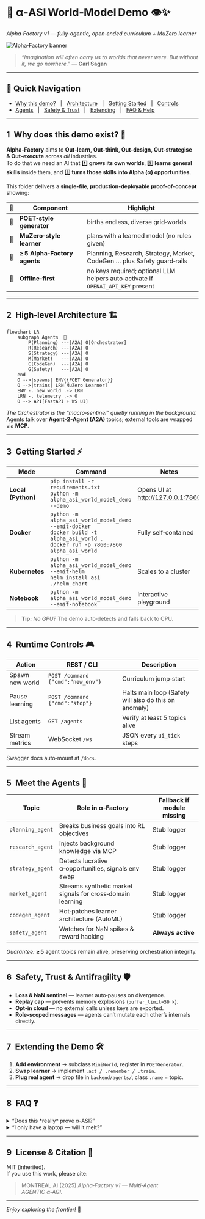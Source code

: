 
# 🚀 **α‑ASI World‑Model Demo 👁️✨**  
*Alpha‑Factory v1 — fully‑agentic, open‑ended curriculum + MuZero learner*  

![Alpha‑Factory banner](https://placehold.co/1200x250?text=Alpha‑Factory+v1+%F0%9F%91%81%E2%9C%A8+%E2%80%94+World+Model+Demo)  

> *“Imagination will often carry us to worlds that never were. But without it, we go nowhere.”* — **Carl Sagan**

---

## 🧭 Quick Navigation  
- [Why this demo?](#why)   |   [Architecture](#arch)   |   [Getting Started](#start)   |   [Controls](#controls)  
- [Agents](#agents)   |   [Safety & Trust](#safety)   |   [Extending](#extend)   |   [FAQ & Help](#faq)

---

<a id="why"></a>
## 1 Why does this demo exist? 🤔  
**Alpha‑Factory** aims to **Out‑learn, Out‑think, Out‑design, Out‑strategise & Out‑execute** across *all* industries.  
To do that we need an AI that 1️⃣ **grows its own worlds**, 2️⃣ **learns general skills** inside them, and 3️⃣ **turns those skills into Alpha (α) opportunities**.

This folder delivers a **single‑file, production‑deployable proof‑of‑concept** showing:

| 🔄 | Component | Highlight |
|----|-----------|-----------|
| 🌱 | **POET‑style generator** | births endless, diverse grid‑worlds |
| 🧠 | **MuZero‑style learner** | plans with a learned model (no rules given) |
| 🤝 | **≥ 5 Alpha‑Factory agents** | Planning, Research, Strategy, Market, CodeGen … plus Safety guard‑rails |
| 📴 | **Offline‑first** | no keys required; optional LLM helpers auto‑activate if `OPENAI_API_KEY` present |

---

<a id="arch"></a>
## 2 High‑level Architecture 🏗️  

```mermaid
flowchart LR
    subgraph Agents  🔌
        P(Planning) ---|A2A| O[Orchestrator]
        R(Research) ---|A2A| O
        S(Strategy) ---|A2A| O
        M(Market)   ---|A2A| O
        C(CodeGen)  ---|A2A| O
        G(Safety)   ---|A2A| O
    end
    O -->|spawns| ENV{{POET Generator}}
    O -->|trains| LRN[MuZero Learner]
    ENV -. new world .-> LRN
    LRN -. telemetry .-> O
    O --> API[FastAPI + WS UI]
```

*The Orchestrator is the “macro‑sentinel” quietly running in the background.*  
Agents talk over **Agent‑2‑Agent (A2A)** topics; external tools are wrapped via **MCP**.

---

<a id="start"></a>
## 3 Getting Started ⚡️  

| Mode | Command | Notes |
|------|---------|-------|
| **Local (Python)** | `pip install -r requirements.txt`<br>`python -m alpha_asi_world_model_demo --demo` | Opens UI at <http://127.0.0.1:7860> |
| **Docker** | `python -m alpha_asi_world_model_demo --emit-docker`<br>`docker build -t alpha_asi_world .`<br>`docker run -p 7860:7860 alpha_asi_world` | Fully self‑contained |
| **Kubernetes** | `python -m alpha_asi_world_model_demo --emit-helm`<br>`helm install asi ./helm_chart` | Scales to a cluster |
| **Notebook** | `python -m alpha_asi_world_model_demo --emit-notebook` | Interactive playground |

> **Tip:** *No GPU?* The demo auto‑detects and falls back to CPU.

---

<a id="controls"></a>
## 4 Runtime Controls 🎮  

| Action | REST / CLI | Description |
|--------|------------|-------------|
| Spawn new world | `POST /command {"cmd":"new_env"}` | Curriculum jump‑start |
| Pause learning | `POST /command {"cmd":"stop"}` | Halts main loop (Safety will also do this on anomaly) |
| List agents | `GET /agents` | Verify at least 5 topics alive |
| Stream metrics | WebSocket `/ws` | JSON every `ui_tick` steps |

Swagger docs auto‑mount at `/docs`.

---

<a id="agents"></a>
## 5 Meet the Agents 👥  

| Topic | Role in α‑Factory | Fallback if module missing |
|-------|-------------------|----------------------------|
| `planning_agent` | Breaks business goals into RL objectives | Stub logger |
| `research_agent` | Injects background knowledge via MCP | Stub logger |
| `strategy_agent` | Detects lucrative α‑opportunities, signals env swap | Stub logger |
| `market_agent` | Streams synthetic market signals for cross‑domain learning | Stub logger |
| `codegen_agent` | Hot‑patches learner architecture (AutoML) | Stub logger |
| `safety_agent` | Watches for NaN spikes & reward hacking | **Always active** |

*Guarantee:* **≥ 5** agent topics remain alive, preserving orchestration integrity.

---

<a id="safety"></a>
## 6 Safety, Trust & Antifragility 🛡️  

- **Loss & NaN sentinel** — learner auto‑pauses on divergence.  
- **Replay cap** — prevents memory explosions (`buffer_limit=50 k`).  
- **Opt‑in cloud** — no external calls unless keys are exported.  
- **Role‑scoped messages** — agents can’t mutate each other’s internals directly.

---

<a id="extend"></a>
## 7 Extending the Demo 🛠️  

1. **Add environment** → subclass `MiniWorld`, register in `POETGenerator`.  
2. **Swap learner** → implement `.act / .remember / .train`.  
3. **Plug real agent** → drop file in `backend/agents/`, class `.name` = topic.

---

<a id="faq"></a>
## 8 FAQ ❓  

<details><summary>“Does this *really* prove α‑ASI?”</summary>  
<b>No demo by itself proves ASI 😅</b>.  
It *does* prove the Alpha‑Factory runtime can autonomously generate worlds, learn, and self‑improve without human tasks. That’s a necessary (but not sufficient) step toward α‑ASI.</details>

<details><summary>“I only have a laptop — will it melt?”</summary>  
The default grid‑world is tiny and CPU‑friendly. For serious scale, enable GPU or spawn multiple learner pods in K8s.</details>

---

## 9 License & Citation 📜  

MIT (inherited).  
If you use this work, please cite:

> MONTREAL.AI (2025) *Alpha‑Factory v1 — Multi‑Agent AGENTIC α‑AGI.*

---

*Enjoy exploring the frontier!* 🚀
